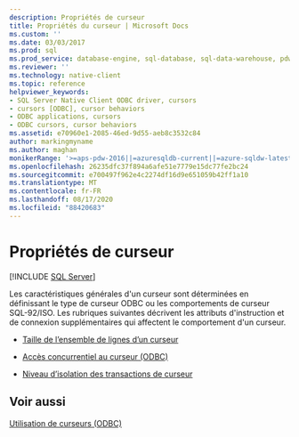 ```yaml
---
description: Propriétés de curseur
title: Propriétés du curseur | Microsoft Docs
ms.custom: ''
ms.date: 03/03/2017
ms.prod: sql
ms.prod_service: database-engine, sql-database, sql-data-warehouse, pdw
ms.reviewer: ''
ms.technology: native-client
ms.topic: reference
helpviewer_keywords:
- SQL Server Native Client ODBC driver, cursors
- cursors [ODBC], cursor behaviors
- ODBC applications, cursors
- ODBC cursors, cursor behaviors
ms.assetid: e70960e1-2085-46ed-9d55-aeb8c3532c84
author: markingmyname
ms.author: maghan
monikerRange: '>=aps-pdw-2016||=azuresqldb-current||=azure-sqldw-latest||>=sql-server-2016||=sqlallproducts-allversions||>=sql-server-linux-2017||=azuresqldb-mi-current'
ms.openlocfilehash: 26235dfc37f894a6afe51e7779e15dc77fe2bc24
ms.sourcegitcommit: e700497f962e4c2274df16d9e651059b42ff1a10
ms.translationtype: MT
ms.contentlocale: fr-FR
ms.lasthandoff: 08/17/2020
ms.locfileid: "88420683"
---
```

# <a name="cursor-properties"></a>Propriétés de curseur
[!INCLUDE [SQL Server](../../../includes/applies-to-version/sql-asdb-asdbmi-asa-pdw.md)]

  Les caractéristiques générales d'un curseur sont déterminées en définissant le type de curseur ODBC ou les comportements de curseur SQL-92/ISO. Les rubriques suivantes décrivent les attributs d'instruction et de connexion supplémentaires qui affectent le comportement d'un curseur.  
  
-   [Taille de l’ensemble de lignes d’un curseur](../../../relational-databases/native-client-odbc-cursors/properties/cursor-rowset-size.md)  
  
-   [Accès concurrentiel au curseur &#40;ODBC&#41;](../../../relational-databases/native-client-odbc-cursors/properties/cursor-concurrency-odbc.md)  
  
-   [Niveau d’isolation des transactions de curseur](../../../relational-databases/native-client-odbc-cursors/properties/cursor-transaction-isolation-level.md)  
  
## <a name="see-also"></a>Voir aussi  
 [Utilisation de curseurs &#40;ODBC&#41;](../../../relational-databases/native-client-odbc-cursors/using-cursors-odbc.md)  
  
  
